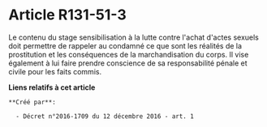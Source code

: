 # Article R131-51-3

Le  contenu du stage sensibilisation à la lutte contre l'achat d'actes  sexuels doit permettre de rappeler au condamné ce que
sont les réalités  de la prostitution et les conséquences de la marchandisation du corps.  Il vise également à lui faire
prendre conscience de sa responsabilité  pénale et civile pour les faits commis.

**Liens relatifs à cet article**

	**Créé par**:

	  - Décret n°2016-1709 du 12 décembre 2016 - art. 1
